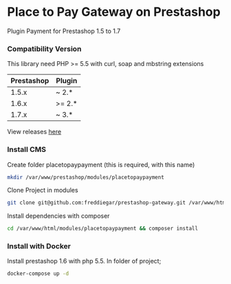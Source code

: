 # Place to Pay Gateway on Prestashop
Plugin Payment for Prestashop 1.5 to 1.7

### Compatibility Version

This library need PHP >= 5.5 with curl, soap and mbstring extensions

| Prestashop | Plugin    |
|------------|-----------|
| 1.5.x      | ~ 2.*     |
| 1.6.x      | \>= 2.*   |
| 1.7.x      | ~ 3.*     |

View releases [here][link-releases]

[link-releases]: https://github.com/freddiegar/prestashop-gateway/releases 

### Install CMS

Create folder placetopaypayment (this is required, with this name)
```bash
mkdir /var/www/prestashop/modules/placetopaypayment
```

Clone Project in modules 
```bash
git clone git@github.com:freddiegar/prestashop-gateway.git /var/www/html/modules/placetopaypayment
```

Install dependencies with composer
```bash
cd /var/www/html/modules/placetopaypayment && composer install
```

### Install with Docker
Install prestashop 1.6 with php 5.5. In folder of project; 
```bash
docker-compose up -d
```